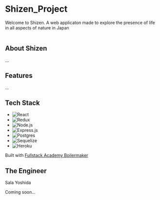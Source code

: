 # Shizen_Project

Welcome to Shizen. A web applicaton made to explore the presence of life in all aspects of nature in Japan
<br />
<br />

## About Shizen
...
## Features
...
## Tech Stack

- ![React](https://img.shields.io/badge/-React-05122A?style=plastic&color=1ea9f5&logo=react)
- ![Redux](https://img.shields.io/badge/-Redux-05122A?style=plastic&color=a084f7&logo=redux&logoColor=6131AE)
- ![Node.js](https://img.shields.io/badge/-Node.js-05122A?style=plastic&color=093103&logo=node.js)
- ![Express.js](https://img.shields.io/badge/-Express-05122A?style=plastic&color=252c2f&logo=express)
- ![Postgres](https://img.shields.io/badge/-Postgres-05122A?style=plastic&color=032147&logo=postgresQL)
- ![Sequelize](https://img.shields.io/badge/-Sequelize-05122A?style=plastic&color=0f5182&logo=sequelize)
- ![Heroku](https://img.shields.io/badge/Heroku-430098?style=plastic&logo=heroku&logoColor=white)

Built with <a href="https://github.com/FullstackAcademy/boilermaker" target="_blank" >Fullstack Academy Boilermaker</a>

## The Engineer

Sala Yoshida


Coming soon...
